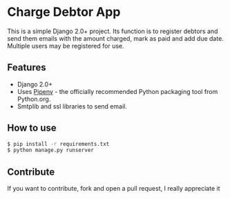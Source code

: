 # Charge Debtor App

This is a simple Django 2.0+ project.
Its function is to register debtors and send them emails with the amount charged, mark as paid and add due date.
Multiple users may be registered for use.

## Features

- Django 2.0+
- Uses [Pipenv](https://github.com/kennethreitz/pipenv) - the officially recommended Python packaging tool from Python.org.
- Smtplib and ssl libraries to send email.

## How to use

```bash
$ pip install -r requirements.txt
$ python manage.py runserver
```

## Contribute

If you want to contribute, fork and open a pull request, I really appreciate it
